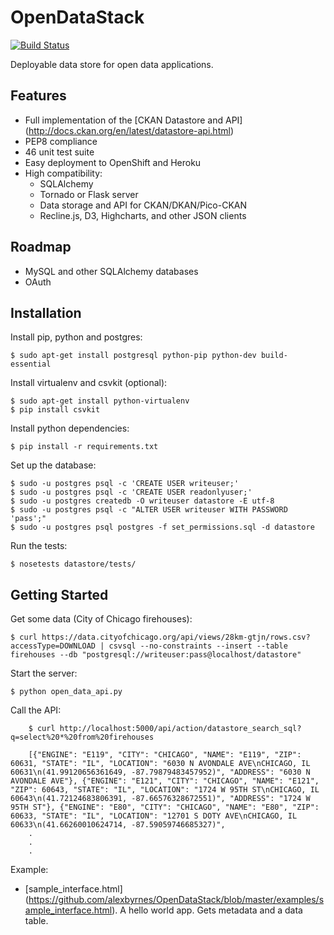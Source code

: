 OpenDataStack
=============
[![Build Status](https://travis-ci.org/alexbyrnes/OpenDataStack.png)](https://travis-ci.org/alexbyrnes/OpenDataStack)

Deployable data store for open data applications.


Features
--------

- Full implementation of the [CKAN Datastore and API] (http://docs.ckan.org/en/latest/datastore-api.html)
- PEP8 compliance
- 46 unit test suite
- Easy deployment to OpenShift and Heroku
- High compatibility: 
    * SQLAlchemy
    * Tornado or Flask server
    * Data storage and API for CKAN/DKAN/Pico-CKAN
    * Recline.js, D3, Highcharts, and other JSON clients

Roadmap
--------

- MySQL and other SQLAlchemy databases
- OAuth


Installation
--------

Install pip, python and postgres:

    $ sudo apt-get install postgresql python-pip python-dev build-essential
    
Install virtualenv and csvkit (optional):

    $ sudo apt-get install python-virtualenv
    $ pip install csvkit
    
Install python dependencies:

    $ pip install -r requirements.txt

Set up the database:

    $ sudo -u postgres psql -c 'CREATE USER writeuser;'
    $ sudo -u postgres psql -c 'CREATE USER readonlyuser;'
    $ sudo -u postgres createdb -O writeuser datastore -E utf-8
    $ sudo -u postgres psql -c "ALTER USER writeuser WITH PASSWORD 'pass';"
    $ sudo -u postgres psql postgres -f set_permissions.sql -d datastore

Run the tests:

    $ nosetests datastore/tests/


Getting Started
--------

Get some data (City of Chicago firehouses):

    $ curl https://data.cityofchicago.org/api/views/28km-gtjn/rows.csv?accessType=DOWNLOAD | csvsql --no-constraints --insert --table firehouses --db "postgresql://writeuser:pass@localhost/datastore"

Start the server:

    $ python open_data_api.py

Call the API:

```
    $ curl http://localhost:5000/api/action/datastore_search_sql?q=select%20*%20from%20firehouses

    [{"ENGINE": "E119", "CITY": "CHICAGO", "NAME": "E119", "ZIP": 60631, "STATE": "IL", "LOCATION": "6030 N AVONDALE AVE\nCHICAGO, IL 60631\n(41.99120656361649, -87.79879483457952)", "ADDRESS": "6030 N AVONDALE AVE"}, {"ENGINE": "E121", "CITY": "CHICAGO", "NAME": "E121", "ZIP": 60643, "STATE": "IL", "LOCATION": "1724 W 95TH ST\nCHICAGO, IL 60643\n(41.72124683806391, -87.66576328672551)", "ADDRESS": "1724 W 95TH ST"}, {"ENGINE": "E80", "CITY": "CHICAGO", "NAME": "E80", "ZIP": 60633, "STATE": "IL", "LOCATION": "12701 S DOTY AVE\nCHICAGO, IL 60633\n(41.66260010624714, -87.59059746685327)",
    .
    .
    .
```

Example:

* [sample_interface.html] (https://github.com/alexbyrnes/OpenDataStack/blob/master/examples/sample_interface.html). A hello world app.  Gets metadata and a data table.
